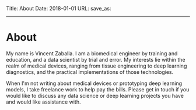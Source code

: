 Title: About
Date: 2018-01-01
URL: 
save_as:

---
# About
My name is Vincent Zaballa. I am a biomedical engineer by training and 
education, and a data scientist by trial and error. My interests lie 
within the realm of medical devices, ranging from tissue engineering 
 to deep learning diagnostics, and the practical implementations
of those technologies. 

When I'm not writing about medical devices or prototyping deep 
learning models, I take freelance work to help pay the bills. Please 
get in touch if you would like to discuss any data science or deep 
learning projects you have and would like assistance with. 